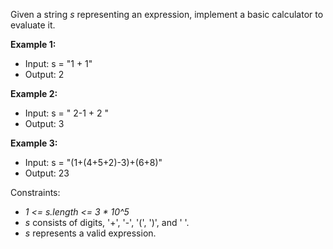 Given a string _s_ representing an expression, implement a basic calculator to evaluate it.

**Example 1:**

- Input: s = "1 + 1"
- Output: 2

**Example 2:**

- Input: s = " 2-1 + 2 "
- Output: 3

**Example 3:**

- Input: s = "(1+(4+5+2)-3)+(6+8)"
- Output: 23

Constraints:

- _1 <= s.length <= 3 * 10^5_
- _s_ consists of digits, '+', '-', '(', ')', and ' '.
- _s_ represents a valid expression.